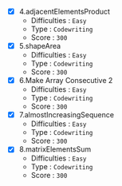 - [x] 4.adjacentElementsProduct
  - Difficulties : `Easy`
  - Type : `Codewriting`
  - Score : `300`
- [x] 5.shapeArea
  - Difficulties : `Easy`
  - Type : `Codewriting`
  - Score : `300`
- [x] 6.Make Array Consecutive 2
  - Difficulties : `Easy`
  - Type : `Codewriting`
  - Score : `300`
- [x] 7.almostIncreasingSequence
  - Difficulties : `Easy`
  - Type : `Codewriting`
  - Score : `300`
- [x] 8.matrixElementsSum
  - Difficulties : `Easy`
  - Type : `Codewriting`
  - Score : `300`